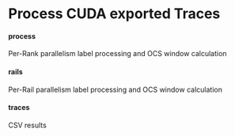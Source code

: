 # Process CUDA exported Traces

#### process
Per-Rank parallelism label processing and OCS window calculation

#### rails
Per-Rail parallelism label processing and OCS window calculation

#### traces
CSV results